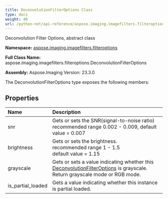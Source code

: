 ```yaml
---
title: DeconvolutionFilterOptions Class
type: docs
weight: 40
url: /python-net/api-reference/aspose.imaging.imagefilters.filteroptions/deconvolutionfilteroptions/
---
```


Deconvolution Filter Options, abstract class

**Namespace:** [aspose.imaging.imagefilters.filteroptions](/imaging/python-net/api-reference/aspose.imaging.imagefilters.filteroptions/)

**Full Class Name:** aspose.imaging.imagefilters.filteroptions.DeconvolutionFilterOptions

**Assembly:**  Aspose.Imaging Version: 23.3.0

The DeconvolutionFilterOptions type exposes the following members:
## **Properties**
|**Name**|**Description**|
| :- | :- |
|snr|Gets or sets the SNR(signal-to-noise ratio)<br/>            recommended range 0.002 - 0.009, default value = 0.007|
|brightness|Gets or sets the brightness.<br/>            recommended range 1 - 1.5<br/>            default value = 1.15|
|grayscale|Gets or sets a value indicating whether this [DeconvolutionFilterOptions](/imaging/python-net/api-reference/aspose.imaging.imagefilters.filteroptions/deconvolutionfilteroptions/) is grayscale.<br/>            Return grayscale mode or RGB mode.|
|is_partial_loaded|Gets a value indicating whether this instance is partial loaded.|
